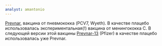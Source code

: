 ```yaml
---
analyst: amantonio
---
```


[Prevnar](https://www.fda.gov/downloads/biologicsbloodvaccines/vaccines/approvedproducts/ucm137038.pdf), вакцина от пневмококка (PCV7, Wyeth). В качестве плацебо использовалась экспериментальная(!) вакцина от менингококка С.
В следующей версии этой вакцины [Prevnar-13](https://www.fda.gov/downloads/biologicsbloodvaccines/vaccines/approvedproducts/ucm201669.pdf) (Pfizer) в качестве плацебо использовалась уже Prevnar.
